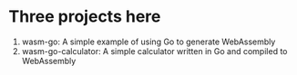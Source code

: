 # Three projects here

1. wasm-go: A simple example of using Go to generate WebAssembly
2. wasm-go-calculator: A simple calculator written in Go and compiled to WebAssembly
